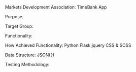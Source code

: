 Markets Development Association: TimeBank App

Purpose:

Target Group:

Functionality:

How Achieved Functionality:
Python
Flask
jquery
CSS & SCSS

Data Structure:
JSON(?)

Testing Methodology:
